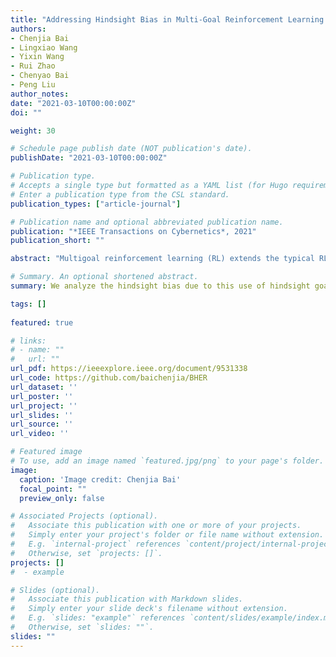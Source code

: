 ```yaml
---
title: "Addressing Hindsight Bias in Multi-Goal Reinforcement Learning."
authors:
- Chenjia Bai
- Lingxiao Wang
- Yixin Wang
- Rui Zhao
- Chenyao Bai
- Peng Liu
author_notes:
date: "2021-03-10T00:00:00Z"
doi: ""

weight: 30

# Schedule page publish date (NOT publication's date).
publishDate: "2021-03-10T00:00:00Z"

# Publication type.
# Accepts a single type but formatted as a YAML list (for Hugo requirements).
# Enter a publication type from the CSL standard.
publication_types: ["article-journal"]

# Publication name and optional abbreviated publication name.
publication: "*IEEE Transactions on Cybernetics*, 2021"
publication_short: ""

abstract: "Multigoal reinforcement learning (RL) extends the typical RL with goal-conditional value functions and policies. One efficient multigoal RL algorithm is the hindsight experience replay (HER). By treating a hindsight goal from failed experiences as the original goal, HER enables the agent to receive rewards frequently. However, a key assumption of HER is that the hindsight goals do not change the likelihood of the sampled transitions and trajectories used in training, which is not the fact according to our analysis. More specifically, we show that using hindsight goals changes such a likelihood and results in a biased learning objective for multigoal RL. We analyze the hindsight bias due to this use of hindsight goals and propose the bias-corrected HER (BHER), an efficient algorithm that corrects the hindsight bias in training. We further show that BHER outperforms several state-of-the-art multigoal RL approaches in challenging robotics tasks."

# Summary. An optional shortened abstract.
summary: We analyze the hindsight bias due to this use of hindsight goals and propose the bias-corrected HER (BHER), an efficient algorithm that corrects the hindsight bias in training.

tags: []
  
featured: true

# links:
# - name: ""
#   url: ""
url_pdf: https://ieeexplore.ieee.org/document/9531338
url_code: https://github.com/baichenjia/BHER
url_dataset: ''
url_poster: ''
url_project: ''
url_slides: ''
url_source: ''
url_video: ''

# Featured image
# To use, add an image named `featured.jpg/png` to your page's folder. 
image:
  caption: 'Image credit: Chenjia Bai'
  focal_point: ""
  preview_only: false

# Associated Projects (optional).
#   Associate this publication with one or more of your projects.
#   Simply enter your project's folder or file name without extension.
#   E.g. `internal-project` references `content/project/internal-project/index.md`.
#   Otherwise, set `projects: []`.
projects: []
#  - example

# Slides (optional).
#   Associate this publication with Markdown slides.
#   Simply enter your slide deck's filename without extension.
#   E.g. `slides: "example"` references `content/slides/example/index.md`.
#   Otherwise, set `slides: ""`.
slides: ""
---
```

